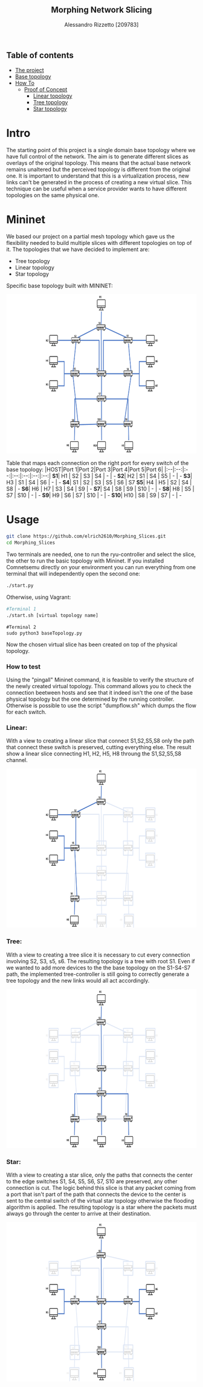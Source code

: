 <p align="center">
  <h2 align="center">Morphing Network Slicing</h2>
  <p align="center">
  Alessandro Rizzetto [209783]
  </p>
</p>
<br>

## Table of contents
- [The project](#Intro)
- [Base topology](#Mininet)
- [How To](#Usage)
    - [Proof of Concept](#How_to_test)
        - [Linear topology](#Linear)
        - [Tree topology](#Tree)
        - [Star topology](#Star)

# Intro
The starting point of this project is a single domain base topology where we have full control of the network. The aim is to generate different slices as overlays of the original topology. This means that the actual base network remains unaltered but the perceived topology is different from the original one. It is important to understand that this is a virtualization process, new links can't be generated in the process of creating a new virtual slice.
This technique can be useful when a service provider wants to have different topologies on the same physical one.

# Mininet
We based our project on a partial mesh topology which gave us the flexibility needed to build multiple slices with different topologies on top of it.
The topologies that we have decided to implement are:
- Tree topology
- Linear topology
- Star topology

Specific base topology built with MININET: 
<p align="center">
  <img src="/pictures/BASE.png" width="700" height="420">
 
Table that maps each connection on the right port for every switch of the base topology:
|HOST|Port 1|Port 2|Port 3|Port 4|Port 5|Port 6|
|:--|:--:|:--:|:--:|:--:|:--:|:--:|
**S1**|  H1   | S2  | S3	| S4  | - | -
**S2**|  H2	  | S1	 | S4 | S5  | - | -
**S3**|  H3	  | S1	 | S4 | S6  | - | -
**S4**|  S1	  | S2	 | S3 | S5  | S6 | S7 
**S5**|  H4   | H5	 | S2 | S4  | S8 | -
**S6**|  H6	  | H7	 | S3 | S4  | S9 | -
**S7**|  S4	  | S8	 | S9 | S10 | - | -
**S8**|  H8   | S5   | S7 | S10 | - | -
**S9**|  H9	  | S6   | S7 | S10 | - | -
**S10**|  H10 | S8   | S9 | S7  | - | -

# Usage
```bash
git clone https://github.com/elrich2610/Morphing_Slices.git
cd Morphing_Slices
```
Two terminals are needed, one to run the ryu-controller and select the slice, the other to run the basic topology with Mininet.
If you installed Comnetsemu directly on your environment you can run everything from one terminal that will independently open the second one:
  
```bash
./start.py 
```
Otherwise, using Vagrant:

```bash
#Terminal 1
./start.sh [virtual topology name]
```
  
```
#Terminal 2
sudo python3 baseTopology.py
```
Now the chosen virtual slice has been created on top of the physical topology.

### How to test
Using the "pingall" Mininet command, it is feasible to verify the structure of the newly created virtual topology. This command allows you to check the connection beetween hosts and see that it indeed isn't the one of the base physical topology but the one determined by the running controller.
Otherwise is possible to use the script "dumpflow.sh" which dumps the flow for each switch.

### Linear:
With a view to creating a linear slice that connect S1,S2,S5,S8 only the path that connect these switch is preserved, cutting everything else.
The result show a linear slice connecting H1, H2, H5, H8 throung the S1,S2,S5,S8 channel.

<p align="center">
  <img src="/pictures/LINEAR.png" width="700" height="420">

### Tree:
With a view to creating a tree slice it is necessary to cut every connection involving S2, S3, s5, s6.
The resulting topology is a tree with root S1.
Even if we wanted to add more devices to the the base topology on the S1-S4-S7 path, the implemented tree-controller is still going to correctly generate a tree topology and the new links would all act accordingly.

<p align="center">
  <img src="/pictures/TREE.png" width="700" height="420">

### Star:
With a view to creating a star slice, only the paths that connects the center to the edge switches S1, S4, S5, S6, S7, S10 are preserved, any other connection is cut. The logic behind this slice is that any packet coming from a port that isn't part of the path that connects the device to the center is sent to the central switch of the virtual star topology otherwise the flooding algorithm is applied.
The resulting topology is a star where the packets must always go through the center to arrive at their destination.

<p align="center">
  <img src="/pictures/STAR.png" width="700" height="420">
